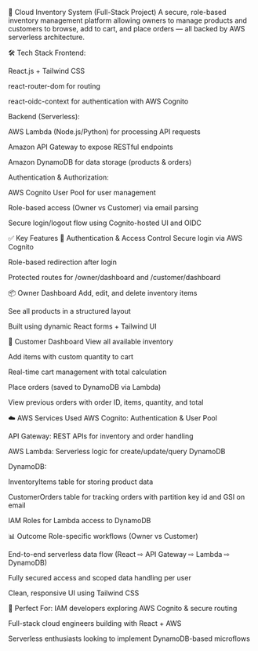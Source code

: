🚀 Cloud Inventory System (Full-Stack Project)
A secure, role-based inventory management platform allowing owners to manage products and customers to browse, add to cart, and place orders — all backed by AWS serverless architecture.

🛠️ Tech Stack
Frontend:

React.js + Tailwind CSS

react-router-dom for routing

react-oidc-context for authentication with AWS Cognito

Backend (Serverless):

AWS Lambda (Node.js/Python) for processing API requests

Amazon API Gateway to expose RESTful endpoints

Amazon DynamoDB for data storage (products & orders)

Authentication & Authorization:

AWS Cognito User Pool for user management

Role-based access (Owner vs Customer) via email parsing

Secure login/logout flow using Cognito-hosted UI and OIDC

✅ Key Features
🔐 Authentication & Access Control
Secure login via AWS Cognito

Role-based redirection after login

Protected routes for /owner/dashboard and /customer/dashboard

📦 Owner Dashboard
Add, edit, and delete inventory items

See all products in a structured layout

Built using dynamic React forms + Tailwind UI

🛒 Customer Dashboard
View all available inventory

Add items with custom quantity to cart

Real-time cart management with total calculation

Place orders (saved to DynamoDB via Lambda)

View previous orders with order ID, items, quantity, and total

☁️ AWS Services Used
AWS Cognito: Authentication & User Pool

API Gateway: REST APIs for inventory and order handling

AWS Lambda: Serverless logic for create/update/query DynamoDB

DynamoDB:

InventoryItems table for storing product data

CustomerOrders table for tracking orders with partition key id and GSI on email

IAM Roles for Lambda access to DynamoDB

📊 Outcome
Role-specific workflows (Owner vs Customer)

End-to-end serverless data flow (React ⇨ API Gateway ⇨ Lambda ⇨ DynamoDB)

Fully secured access and scoped data handling per user

Clean, responsive UI using Tailwind CSS

💼 Perfect For:
IAM developers exploring AWS Cognito & secure routing

Full-stack cloud engineers building with React + AWS

Serverless enthusiasts looking to implement DynamoDB-based microflows
